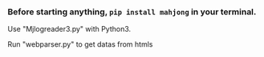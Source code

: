 ### Before starting anything, `pip install mahjong`  in your terminal.

Use "Mjlogreader3.py" with Python3.

Run "webparser.py" to get datas from htmls
